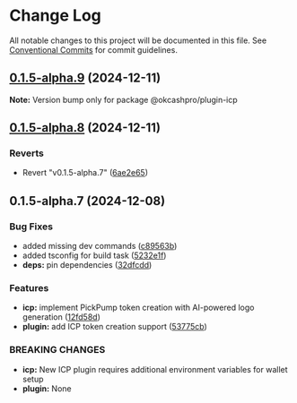 # Change Log

All notable changes to this project will be documented in this file.
See [Conventional Commits](https://conventionalcommits.org) for commit guidelines.

## [0.1.5-alpha.9](https://github.com/okcashpro/okai/compare/v0.1.5-alpha.8...v0.1.5-alpha.9) (2024-12-11)

**Note:** Version bump only for package @okcashpro/plugin-icp





## [0.1.5-alpha.8](https://github.com/okcashpro/okai/compare/v0.1.5-alpha.7...v0.1.5-alpha.8) (2024-12-11)


### Reverts

* Revert "v0.1.5-alpha.7" ([6ae2e65](https://github.com/okcashpro/okai/commit/6ae2e65b31a23c7f2fed9965db8b4384292ef576))





## 0.1.5-alpha.7 (2024-12-08)


### Bug Fixes

* added missing dev commands ([c89563b](https://github.com/okcashpro/okai/commit/c89563bc020f0b21a69599b706534f2edfbdf1cd))
* added tsconfig for build task ([5232e1f](https://github.com/okcashpro/okai/commit/5232e1fb485cf30a37eaa0fd21edec138eedc3b1))
* **deps:** pin dependencies ([32dfcdd](https://github.com/okcashpro/okai/commit/32dfcdd108a15e85f92d786a5ce7db2d2f5a35b4))


### Features

* **icp:** implement PickPump token creation with AI-powered logo generation ([12fd58d](https://github.com/okcashpro/okai/commit/12fd58de607c68bebf1721f08c7adbb21f9352e2))
* **plugin:** add ICP token creation support ([53775cb](https://github.com/okcashpro/okai/commit/53775cb93154ed806bea2870b3e1323619ae3ba9))


### BREAKING CHANGES

* **icp:** New ICP plugin requires additional environment variables for wallet setup
* **plugin:** None
